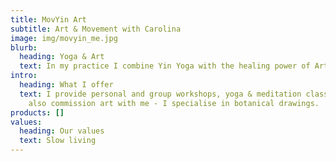 ```yaml
---
title: MovYin Art
subtitle: Art & Movement with Carolina
image: img/movyin_me.jpg
blurb:
  heading: Yoga & Art
  text: In my practice I combine Yin Yoga with the healing power of Art & Meditation.
intro:
  heading: What I offer
  text: I provide personal and group workshops, yoga & meditation classes. You can
    also commission art with me - I specialise in botanical drawings.
products: []
values:
  heading: Our values
  text: Slow living
---
```

